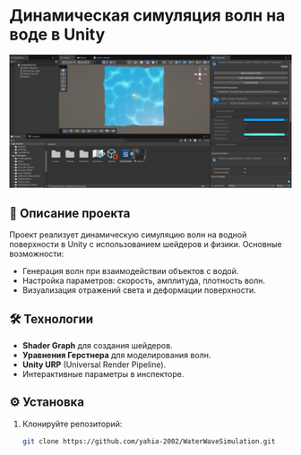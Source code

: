
# Динамическая симуляция волн на воде в Unity

![Скриншот симуляции](2.png)

## 📖 Описание проекта
Проект реализует динамическую симуляцию волн на водной поверхности в Unity с использованием шейдеров и физики. Основные возможности:
- Генерация волн при взаимодействии объектов с водой.
- Настройка параметров: скорость, амплитуда, плотность волн.
- Визуализация отражений света и деформации поверхности.

## 🛠 Технологии
- **Shader Graph** для создания шейдеров.
- **Уравнения Герстнера** для моделирования волн.
- **Unity URP** (Universal Render Pipeline).
- Интерактивные параметры в инспекторе.

## ⚙️ Установка
1. Клонируйте репозиторий:
   ```bash
   git clone https://github.com/yahia-2002/WaterWaveSimulation.git
   ```
